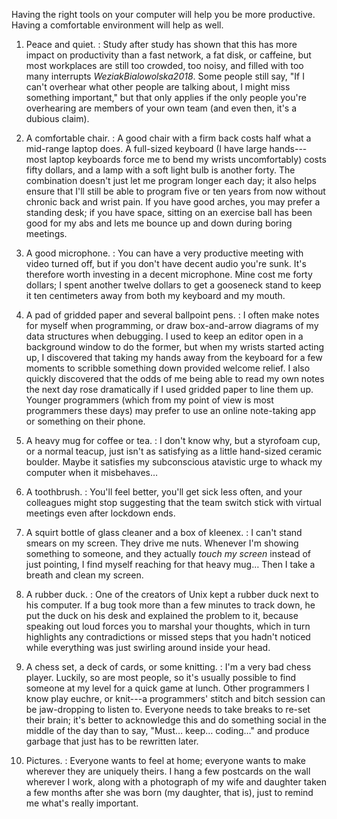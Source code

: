 ---
---

Having the right tools on your computer will help you be more productive.
Having a comfortable environment will help as well.

1. Peace and quiet.
:   Study after study has shown that this has more impact on productivity than a
    fast network, a fat disk, or caffeine, but most workplaces are still too
    crowded, too noisy, and filled with too many interrupts
    <cite>WeziakBialowolska2018</cite>. Some people still say, "If I can't
    overhear what other people are talking about, I might miss something
    important," but that only applies if the only people you're overhearing are
    members of your own team (and even then, it's a dubious claim).

2. A comfortable chair.
:   A good chair with a firm back costs half what a mid-range laptop does. A
    full-sized keyboard (I have large hands---most laptop keyboards force me to
    bend my wrists uncomfortably) costs fifty dollars, and a lamp with a soft
    light bulb is another forty. The combination doesn't just let me program
    longer each day; it also helps ensure that I'll still be able to program
    five or ten years from now without chronic back and wrist pain. If you have
    good arches, you may prefer a standing desk; if you have space, sitting on
    an exercise ball has been good for my abs and lets me bounce up and down
    during boring meetings.

3. A good microphone.
:   You can have a very productive meeting with video turned off, but if you
    don't have decent audio you're sunk. It's therefore worth investing in a
    decent <span i="microphone">microphone<span>. Mine cost me forty dollars; I
    spent another twelve dollars to get a gooseneck stand to keep it ten
    centimeters away from both my keyboard and my mouth.

4. A pad of gridded paper and several ballpoint pens.
:   I often make notes for myself when programming, or draw box-and-arrow
    diagrams of my data structures when debugging. I used to keep an editor open
    in a background window to do the former, but when my wrists started acting
    up, I discovered that taking my hands away from the keyboard for a few
    moments to scribble something down provided welcome relief. I also quickly
    discovered that the odds of me being able to read my own notes the next day
    rose dramatically if I used gridded paper to line them up.  Younger
    programmers (which from my point of view is most programmers these days)
    may prefer to use an online note-taking app or something on their phone.

5. A heavy mug for coffee or tea.
:   I don't know why, but a styrofoam cup, or a normal teacup, just isn't as
    satisfying as a little hand-sized ceramic boulder. Maybe it satisfies my
    subconscious atavistic urge to whack my computer when it misbehaves…

6. A toothbrush.
:   You'll feel better, you'll get sick less often, and your colleagues might
    stop suggesting that the team switch stick with virtual meetings even after
    lockdown ends.

7. A squirt bottle of glass cleaner and a box of kleenex.
:   I can't stand smears on my screen. They drive me nuts. Whenever I'm showing
    something to someone, and they actually *touch my screen* instead of just
    pointing, I find myself reaching for that heavy mug… Then I take a breath
    and clean my screen.

8. A <span i="debugging!rubber duck; rubber duck debugging">rubber duck</span>.
:   One of the creators of Unix kept a rubber duck next to his computer.  If a
    bug took more than a few minutes to track down, he put the duck on his desk
    and explained the problem to it, because speaking out loud forces you to
    marshal your thoughts, which in turn highlights any contradictions or missed
    steps that you hadn't noticed while everything was just swirling around
    inside your head.

9. A chess set, a deck of cards, or some knitting.
:   I'm a very bad chess player. Luckily, so are most people, so it's usually
    possible to find someone at my level for a quick game at lunch.  Other
    programmers I know play euchre, or knit---a programmers' stitch and bitch
    session can be jaw-dropping to listen to. Everyone needs to take breaks to
    re-set their brain; it's better to acknowledge this and do something social
    in the middle of the day than to say, "Must… keep…  coding…" and produce
    garbage that just has to be rewritten later.

10. Pictures.
:   Everyone wants to feel at home; everyone wants to make wherever they are
    uniquely theirs. I hang a few postcards on the wall wherever I work, along
    with a photograph of my wife and daughter taken a few months after she was
    born (my daughter, that is), just to remind me what's really important.
